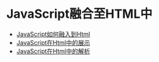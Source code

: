 # JavaScript融合至HTML中
+ [JavaScript如何融入到Html](JavaScript如何融入到Html.md)
+ [JavaScript在Html中的展示](JavaScript在Html中的展示.md)
+ [JavaScript在Html中的解析](JavaScript在Html中的解析.md)